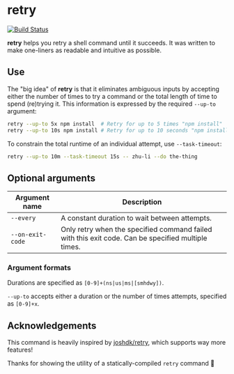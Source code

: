 # retry

[![Build Status]](https://github.com/EricCrosson/retry/actions/workflows/release.yml)

[build status]: https://github.com/EricCrosson/retry/actions/workflows/release.yml/badge.svg?event=push

**retry** helps you retry a shell command until it succeeds.
It was written to make one-liners as readable and intuitive as possible.

## Use

The "big idea" of **retry** is that it eliminates ambiguous inputs by accepting either the number of times to try a command or the total length of time to spend (re)trying it.
This information is expressed by the required `--up-to` argument:

```bash
retry --up-to 5x npm install  # Retry for up to 5 times "npm install"
retry --up-to 10s npm install # Retry for up to 10 seconds "npm install"
```

To constrain the total runtime of an individual attempt, use `--task-timeout`:

```bash
retry --up-to 10m --task-timeout 15s -- zhu-li --do the-thing
```

## Optional arguments

| Argument name    | Description                                                                                        |
| ---------------- | -------------------------------------------------------------------------------------------------- |
| `--every`        | A constant duration to wait between attempts.                                                      |
| `--on-exit-code` | Only retry when the specified command failed with this exit code. Can be specified multiple times. |

### Argument formats

Durations are specified as `[0-9]+(ns|us|ms|[smhdwy])`.

`--up-to` accepts either a duration or the number of times attempts, specified as `[0-9]+x`.

## Acknowledgements

This command is heavily inspired by [joshdk/retry], which supports way more features!

Thanks for showing the utility of a statically-compiled `retry` command :bow:

[joshdk/retry]: https://github.com/joshdk/retry/
